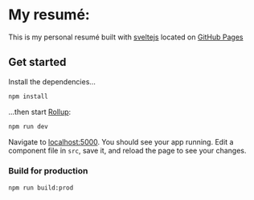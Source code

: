 # My resumé:

This is my personal resumé built with [sveltejs](https://github.com/sveltejs) located on [GitHub Pages](https://perjansson.github.io)

## Get started

Install the dependencies...

```bash
npm install
```

...then start [Rollup](https://rollupjs.org):

```bash
npm run dev
```

Navigate to [localhost:5000](http://localhost:5000). You should see your app running. Edit a component file in `src`, save it, and reload the page to see your changes.

### Build for production

```bash
npm run build:prod
```
